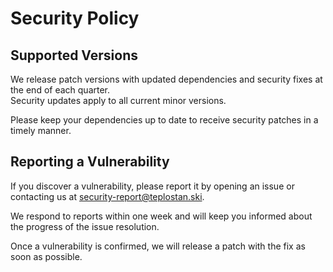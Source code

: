 # Security Policy

## Supported Versions

We release patch versions with updated dependencies and security fixes at the end of each quarter.  
Security updates apply to all current minor versions.

Please keep your dependencies up to date to receive security patches in a timely manner.

## Reporting a Vulnerability

If you discover a vulnerability, please report it by opening an issue or contacting us at security-report@teplostan.ski.

We respond to reports within one week and will keep you informed about the progress of the issue resolution.

Once a vulnerability is confirmed, we will release a patch with the fix as soon as possible.
